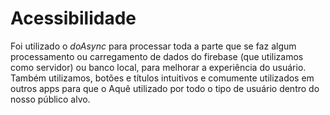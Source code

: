 # Acessibilidade

Foi utilizado o _doAsync_ para processar toda a parte que se
faz algum processamento ou carregamento de dados do firebase (que utilizamos como servidor) ou banco
local, para melhorar a experiência do usuário. Também utilizamos, botões e títulos intuitivos e
comumente utilizados em outros apps para que o Aquê utilizado por todo o tipo de usuário dentro do
nosso público alvo.
